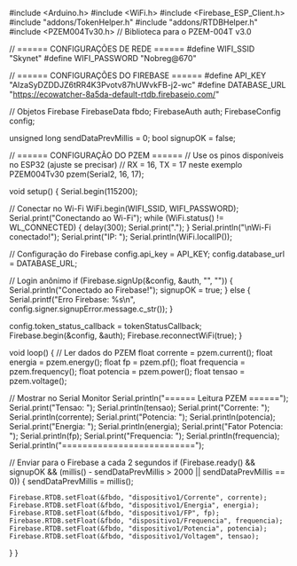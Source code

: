 #include <Arduino.h>
#include <WiFi.h>
#include <Firebase_ESP_Client.h>
#include "addons/TokenHelper.h"
#include "addons/RTDBHelper.h"
#include <PZEM004Tv30.h>  // Biblioteca para o PZEM-004T v3.0

// ====== CONFIGURAÇÕES DE REDE ======
#define WIFI_SSID "Skynet"
#define WIFI_PASSWORD "Nobreg@670"

// ====== CONFIGURAÇÕES DO FIREBASE ======
#define API_KEY "AIzaSyDZDDJZ6tRR4K3Pvotv87hUWvkFB-j2-wc"
#define DATABASE_URL "https://ecowatcher-8a5da-default-rtdb.firebaseio.com/"

// Objetos Firebase
FirebaseData fbdo;
FirebaseAuth auth;
FirebaseConfig config;

unsigned long sendDataPrevMillis = 0;
bool signupOK = false;

// ====== CONFIGURAÇÃO DO PZEM ======
// Use os pinos disponíveis no ESP32 (ajuste se precisar)
// RX = 16, TX = 17 neste exemplo
PZEM004Tv30 pzem(Serial2, 16, 17);

void setup() {
  Serial.begin(115200);

  // Conectar no Wi-Fi
  WiFi.begin(WIFI_SSID, WIFI_PASSWORD);
  Serial.print("Conectando ao Wi-Fi");
  while (WiFi.status() != WL_CONNECTED) {
    delay(300);
    Serial.print(".");
  }
  Serial.println("\nWi-Fi conectado!");
  Serial.print("IP: ");
  Serial.println(WiFi.localIP());

  // Configuração do Firebase
  config.api_key = API_KEY;
  config.database_url = DATABASE_URL;

  // Login anônimo
  if (Firebase.signUp(&config, &auth, "", "")) {
    Serial.println("Conectado ao Firebase!");
    signupOK = true;
  } else {
    Serial.printf("Erro Firebase: %s\n", config.signer.signupError.message.c_str());
  }

  config.token_status_callback = tokenStatusCallback;
  Firebase.begin(&config, &auth);
  Firebase.reconnectWiFi(true);
}

void loop() {
  // Ler dados do PZEM
  float corrente = pzem.current();
  float energia = pzem.energy();
  float fp = pzem.pf();
  float frequencia = pzem.frequency();
  float potencia = pzem.power();
  float tensao = pzem.voltage();

  // Mostrar no Serial Monitor
  Serial.println("====== Leitura PZEM ======");
  Serial.print("Tensao: "); Serial.println(tensao);
  Serial.print("Corrente: "); Serial.println(corrente);
  Serial.print("Potencia: "); Serial.println(potencia);
  Serial.print("Energia: "); Serial.println(energia);
  Serial.print("Fator Potencia: "); Serial.println(fp);
  Serial.print("Frequencia: "); Serial.println(frequencia);
  Serial.println("==========================");

  // Enviar para o Firebase a cada 2 segundos
  if (Firebase.ready() && signupOK && (millis() - sendDataPrevMillis > 2000 || sendDataPrevMillis == 0)) {
    sendDataPrevMillis = millis();

    Firebase.RTDB.setFloat(&fbdo, "dispositivo1/Corrente", corrente);
    Firebase.RTDB.setFloat(&fbdo, "dispositivo1/Energia", energia);
    Firebase.RTDB.setFloat(&fbdo, "dispositivo1/FP", fp);
    Firebase.RTDB.setFloat(&fbdo, "dispositivo1/Frequencia", frequencia);
    Firebase.RTDB.setFloat(&fbdo, "dispositivo1/Potencia", potencia);
    Firebase.RTDB.setFloat(&fbdo, "dispositivo1/Voltagem", tensao);
  }
}
